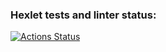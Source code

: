 ### Hexlet tests and linter status:
[![Actions Status](https://github.com/s-chepurnov/java-project-lvl5/workflows/hexlet-check/badge.svg)](https://github.com/s-chepurnov/java-project-lvl5/actions)